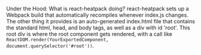 Under the Hood: What is react-heatpack doing?
react-heatpack sets up a Webpack build that automatically recompiles whenever index.js changes. The other thing it provides is an auto-generated index.html file that contains the standard html, head, and body tags, as well as a div with id 'root'. This root div is where the root component gets rendered, with a call like 
```ReactDOM.render(YourExportedComponent,``` 
```document.querySelector('#root'))```.

